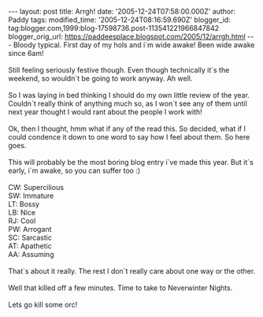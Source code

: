 \-\-- layout: post title: Arrgh! date: \'2005-12-24T07:58:00.000Z\'
author: Paddy tags: modified\_time: \'2005-12-24T08:16:59.690Z\'
blogger\_id: tag:blogger.com,1999:blog-17598736.post-113541221966847842
blogger\_orig\_url: https://paddeesplace.blogspot.com/2005/12/arrgh.html
\-\-- Bloody typical. First day of my hols and i\`m wide awake! Been
wide awake since 6am!\
\
Still feeling seriously festive though. Even though technically it\`s
the weekend, so wouldn\`t be going to work anyway. Ah well.\
\
So I was laying in bed thinking I should do my own little review of the
year. Couldn\`t really think of anything much so, as I won\`t see any of
them until next year thought I would rant about the people I work with!\
\
Ok, then I thought, hmm what if any of the read this. So decided, what
if I could condence it down to one word to say how I feel about them. So
here goes.\
\
This will probably be the most boring blog entry i\`ve made this year.
But it\`s early, i\`m awake, so you can suffer too :)\
\
CW: Supercilious\
SW: Immature\
LT: Bossy\
LB: Nice\
RJ: Cool\
PW: Arrogant\
SC: Sarcastic\
AT: Apathetic\
AA: Assuming\
\
That\`s about it really. The rest I don\`t really care about one way or
the other.\
\
Well that killed off a few minutes. Time to take to Neverwinter Nights.\
\
Lets go kill some orc!

